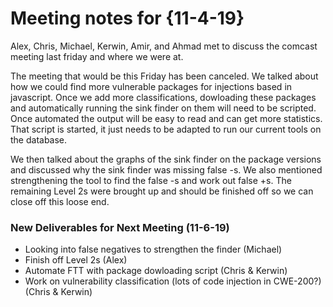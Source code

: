 # Meeting notes for {11-4-19}

Alex, Chris, Michael, Kerwin, Amir, and Ahmad met to discuss the comcast meeting last friday and where we were at.

The meeting that would be this Friday has been canceled. We talked about how we could find more vulnerable packages for injections based in javascript. Once we add more classifications, dowloading these packages and automatically running the sink finder on them will need to be scripted. Once automated the output will be easy to read and can get more statistics. That script is started, it just needs to be adapted to run our current tools on the database. 

We then talked about the graphs of the sink finder on the package versions and discussed why the sink finder was missing false -s. We also mentioned strengthening the tool to find the false -s and work out false +s. The remaining Level 2s were brought up and should be finished off so we can close off this loose end. 

### New Deliverables for Next Meeting (11-6-19)

- Looking into false negatives to strengthen the finder (Michael)
- Finish off Level 2s (Alex)
- Automate FTT with package dowloading script (Chris & Kerwin)
- Work on vulnerability classification (lots of code injection in CWE-200?) (Chris & Kerwin) 
